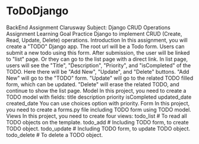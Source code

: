 # ToDoDjango


BackEnd Assignment
Clarusway
Subject: Django CRUD Operations Assignment
Learning Goal
Practice Django to implement CRUD (Create, Read, Update, Delete) operations.
Introduction
In this assignment, you will create a "TODO" Django app.
The root url will be a Todo form. Users can submit a new todo using this form.
After submission, the user will be linked to "list" page. Or they can go to the list page with a direct
link.
In list page, users will see the "Title", "Description", "Priority", and "isCompleted" of the TODO. Here
there will be "Add New", "Update", and "Delete" buttons.
"Add New" will go to the "TODO" form.
"Update" will go to the related TODO filled form, which can be updated.
"Delete" will erase the related TODO, and continue to show the list page.
Model
In this project, you need to create a TODO model with fields:
title
description
priority
isCompleted
updated_date
created_date
You can use choices option with priority.
Form
In this project, you need to create a forms.py file including TODO form using TODO model.
Views
In this project, you need to create four views:
todo_list # To read all TODO objects on the template.
todo_add # Including TODO form, to create TODO object.
todo_update # Including TODO form, to update TODO object.
todo_delete # To delete a TODO object.